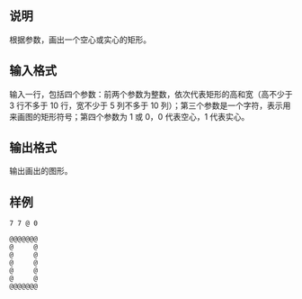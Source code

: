 <h2>说明</h2>

根据参数，画出一个空心或实心的矩形。
<h2>输入格式</h2>

输入一行，包括四个参数：前两个参数为整数，依次代表矩形的高和宽（高不少于 $3$ 行不多于 $10$ 行，宽不少于 $5$ 列不多于 $10$ 列）；第三个参数是一个字符，表示用来画图的矩形符号；第四个参数为 $1$ 或 $0$，$0$ 代表空心，$1$ 代表实心。

<h2>输出格式</h2>

输出画出的图形。

<h2>样例</h2>
<pre><code class="language-input1">7 7 @ 0</code></pre><pre><code class="language-output1">@@@@@@@
@     @
@     @
@     @
@     @
@     @
@@@@@@@</code></pre>
